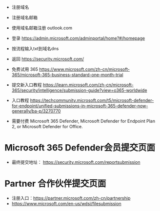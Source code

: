 - 注册域名
- 注册域名邮箱
- 使用域名邮箱注册 outlook.com
- 登录 https://admin.microsoft.com/adminportal/home?#/homepage
- 按流程输入txt到域名dns
- 返回 https://security.microsoft.com/
- 免费试用 365 https://www.microsoft.com/zh-cn/microsoft-365/microsoft-365-business-standard-one-month-trial

- 提交新入口教程 https://learn.microsoft.com/zh-cn/microsoft-365/security/intelligence/submission-guide?view=o365-worldwide
- 入口教程 https://techcommunity.microsoft.com/t5/microsoft-defender-for-endpoint/unified-submissions-in-microsoft-365-defender-now-generally/ba-p/3270770

- 需要付费 Microsoft 365 Defender, Microsoft Defender for Endpoint Plan 2, or Microsoft Defender for Office.

# Microsoft 365 Defender会员提交页面
- 最终提交地址： https://security.microsoft.com/reportsubmission

# Partner 合作伙伴提交页面
- 注册入口：https://partner.microsoft.com/zh-cn/partnership
- https://www.microsoft.com/en-us/wdsi/filesubmission